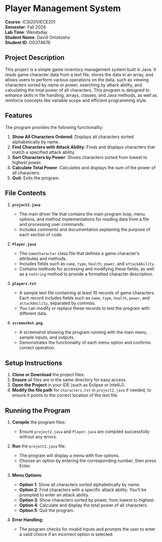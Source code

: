 # Player Management System

**Course**: ICSI201/IECE201  
**Semester**: Fall 2024  
**Lab Time**: Wendsday  
**Student Name**: David Omotosho  
**Student ID**: DO374676  

## Project Description
This project is a simple game inventory management system built in Java. It reads game character data from a text file, stores the data in an array, and allows users to perform various operations on the data, such as viewing characters sorted by name or power, searching by attack ability, and calculating the total power of all characters. This program is designed to enhance skills in file handling, arrays, classes, and Java methods, as well as reinforce concepts like variable scope and efficient programming style.

## Features
The program provides the following functionality:
1. **Show All Characters Ordered**: Displays all characters sorted alphabetically by name.
2. **Find Characters with Attack Ability**: Finds and displays characters that match a specified attack ability.
3. **Sort Characters by Power**: Shows characters sorted from lowest to highest power.
4. **Calculate Total Power**: Calculates and displays the sum of the power of all characters.
5. **Quit**: Exits the program.

## File Contents

1. **`project2.java`**  
   - The main driver file that contains the main program loop, menu options, and method implementations for reading data from a file and processing user commands.
   - Includes comments and documentation explaining the purpose of each section of code.

2. **`Player.java`**  
   - The `GameCharacter` class file that defines a game character’s attributes and methods.
   - Includes fields such as `name`, `type`, `health`, `power`, and `attackAbility`.
   - Contains methods for accessing and modifying these fields, as well as a `toString` method to provide a formatted character description.

3. **`players.txt`**  
   - A sample text file containing at least 10 records of game characters. Each record includes fields such as `name`, `type`, `health`, `power`, and `attackAbility`, separated by commas.
   - You can modify or replace these records to test the program with different data.

4. **`screenshot.png`**  
   - A screenshot showing the program running with the main menu, sample inputs, and outputs.
   - Demonstrates the functionality of each menu option and confirms correct operation.

## Setup Instructions

1. **Clone or Download** the project files.
2. **Ensure** all files are in the same directory for easy access.
3. **Open the Project** in your IDE (such as Eclipse or IntelliJ).
4. **Modify the file path** for `characters.txt` in `project2.java` if needed, to ensure it points to the correct location of the text file.

## Running the Program

1. **Compile** the program files:
   - Ensure `project2.java` and `Player.java` are compiled successfully without any errors.

2. **Run** the `project2.java` file:
   - The program will display a menu with five options.
   - Choose an option by entering the corresponding number, then press Enter.
   
3. **Menu Options**:
   - **Option 1**: Show all characters sorted alphabetically by name.
   - **Option 2**: Find characters with a specific attack ability. You’ll be prompted to enter an attack ability.
   - **Option 3**: Show characters sorted by power, from lowest to highest.
   - **Option 4**: Calculate and display the total power of all characters.
   - **Option 5**: Quit the program.

4. **Error Handling**:
   - The program checks for invalid inputs and prompts the user to enter a valid choice if an incorrect option is selected.
